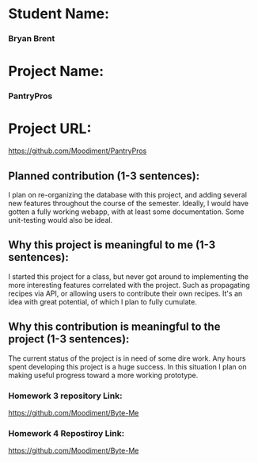 
# Student Name:
### Bryan Brent
# Project Name:
### PantryPros
# Project URL:
https://github.com/Moodiment/PantryPros

## Planned contribution (1-3 sentences):
I plan on re-organizing the database with this project, and adding several new features throughout the course of the semester. Ideally, I would have gotten a fully working webapp, with at least some documentation. Some unit-testing would also be ideal.

## Why this project is meaningful to me (1-3 sentences):
I started this project for a class, but never got around to implementing the more interesting features correlated with the project. Such as propagating recipes via API, or allowing users to contribute their own recipes. It's an idea with great potential, of which I plan to fully cumulate.

## Why this contribution is meaningful to the project (1-3 sentences):
The current status of the project is in need of some dire work. Any hours spent developing this project is a huge success. In this situation I plan on making useful progress toward a more working prototype.

### Homework 3 repository Link:
https://github.com/Moodiment/Byte-Me


### Homework 4 Repostiroy Link:
https://github.com/Moodiment/Byte-Me

